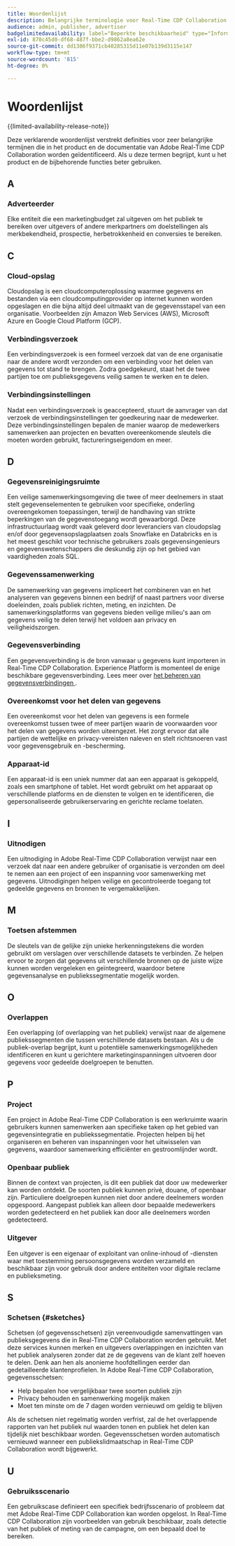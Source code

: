 ```yaml
---
title: Woordenlijst
description: Belangrijke terminologie voor Real-Time CDP Collaboration begrijpen
audience: admin, publisher, advertiser
badgelimitedavailability: label="Beperkte beschikbaarheid" type="Informative" url="https://helpx.adobe.com/legal/product-descriptions/real-time-customer-data-platform-collaboration.html newtab=true"
exl-id: 870c45d0-df68-487f-bbe2-d9862a8ea62e
source-git-commit: dd1386f9371cb40285315d11e07b139d3115e147
workflow-type: tm+mt
source-wordcount: '815'
ht-degree: 0%

---
```


# Woordenlijst

{{limited-availability-release-note}}

Deze verklarende woordenlijst verstrekt definities voor zeer belangrijke termijnen die in het product en de documentatie van Adobe Real-Time CDP Collaboration worden geïdentificeerd. Als u deze termen begrijpt, kunt u het product en de bijbehorende functies beter gebruiken.

## A

### Adverteerder

Elke entiteit die een marketingbudget zal uitgeven om het publiek te bereiken over uitgevers of andere merkpartners om doelstellingen als merkbekendheid, prospectie, herbetrokkenheid en conversies te bereiken.

## C

### Cloud-opslag

Cloudopslag is een cloudcomputeroplossing waarmee gegevens en bestanden via een cloudcomputingprovider op internet kunnen worden opgeslagen en die bijna altijd deel uitmaakt van de gegevensstapel van een organisatie. Voorbeelden zijn Amazon Web Services (AWS), Microsoft Azure en Google Cloud Platform (GCP).

### Verbindingsverzoek

Een verbindingsverzoek is een formeel verzoek dat van de ene organisatie naar de andere wordt verzonden om een verbinding voor het delen van gegevens tot stand te brengen. Zodra goedgekeurd, staat het de twee partijen toe om publieksgegevens veilig samen te werken en te delen.

### Verbindingsinstellingen

Nadat een verbindingsverzoek is geaccepteerd, stuurt de aanvrager van dat verzoek de verbindingsinstellingen ter goedkeuring naar de medewerker. Deze verbindingsinstellingen bepalen de manier waarop de medewerkers samenwerken aan projecten en bevatten overeenkomende sleutels die moeten worden gebruikt, factureringseigendom en meer.

<!--

### Crosswalk

An identity crosswalk is a tool used to connect different identifiers across datasets to enrich your audience data with additional attributes or dimensions. It creates a bridge between different data points, allowing for a more comprehensive and cohesive view of the data.

-->

## D

### Gegevensreinigingsruimte

Een veilige samenwerkingsomgeving die twee of meer deelnemers in staat stelt gegevenselementen te gebruiken voor specifieke, onderling overeengekomen toepassingen, terwijl de handhaving van strikte beperkingen van de gegevenstoegang wordt gewaarborgd. Deze infrastructuurlaag wordt vaak geleverd door leveranciers van cloudopslag en/of door gegevensopslagplaatsen zoals Snowflake en Databricks en is het meest geschikt voor technische gebruikers zoals gegevensingenieurs en gegevenswetenschappers die deskundig zijn op het gebied van vaardigheden zoals SQL.

### Gegevenssamenwerking

De samenwerking van gegevens impliceert het combineren van en het analyseren van gegevens binnen een bedrijf of naast partners voor diverse doeleinden, zoals publiek richten, meting, en inzichten. De samenwerkingsplatforms van gegevens bieden veilige milieu&#39;s aan om gegevens veilig te delen terwijl het voldoen aan privacy en veiligheidszorgen.

### Gegevensverbinding

Een gegevensverbinding is de bron vanwaar u gegevens kunt importeren in Real-Time CDP Collaboration. Experience Platform is momenteel de enige beschikbare gegevensverbinding. Lees meer over [ het beheren van gegevensverbindingen ](/help/guide/setup/manage-data-connection.md).

### Overeenkomst voor het delen van gegevens

Een overeenkomst voor het delen van gegevens is een formele overeenkomst tussen twee of meer partijen waarin de voorwaarden voor het delen van gegevens worden uiteengezet. Het zorgt ervoor dat alle partijen de wettelijke en privacy-vereisten naleven en stelt richtsnoeren vast voor gegevensgebruik en -bescherming.

### Apparaat-id

Een apparaat-id is een uniek nummer dat aan een apparaat is gekoppeld, zoals een smartphone of tablet. Het wordt gebruikt om het apparaat op verschillende platforms en de diensten te volgen en te identificeren, die gepersonaliseerde gebruikerservaring en gerichte reclame toelaten.

## I

### Uitnodigen

Een uitnodiging in Adobe Real-Time CDP Collaboration verwijst naar een verzoek dat naar een andere gebruiker of organisatie is verzonden om deel te nemen aan een project of een inspanning voor samenwerking met gegevens. Uitnodigingen helpen veilige en gecontroleerde toegang tot gedeelde gegevens en bronnen te vergemakkelijken.

<!--

## J

### Join key

In the context of identity crosswalks, a join key is a unique identifier used to match and link different identifiers across datasets, enabling the integration and unification of audience data from various sources. For example, a hashed email (HEM) can be a join key.

-->

## M

### Toetsen afstemmen

De sleutels van de gelijke zijn unieke herkenningstekens die worden gebruikt om verslagen over verschillende datasets te verbinden. Ze helpen ervoor te zorgen dat gegevens uit verschillende bronnen op de juiste wijze kunnen worden vergeleken en geïntegreerd, waardoor betere gegevensanalyse en publiekssegmentatie mogelijk worden.

## O

### Overlappen

Een overlapping (of overlapping van het publiek) verwijst naar de algemene publiekssegmenten die tussen verschillende datasets bestaan. Als u de publiek-overlap begrijpt, kunt u potentiële samenwerkingsmogelijkheden identificeren en kunt u gerichtere marketinginspanningen uitvoeren door gegevens voor gedeelde doelgroepen te benutten.

## P

### Project

Een project in Adobe Real-Time CDP Collaboration is een werkruimte waarin gebruikers kunnen samenwerken aan specifieke taken op het gebied van gegevensintegratie en publiekssegmentatie. Projecten helpen bij het organiseren en beheren van inspanningen voor het uitwisselen van gegevens, waardoor samenwerking efficiënter en gestroomlijnder wordt.

### Openbaar publiek

Binnen de context van projecten, is dit een publiek dat door uw medewerker kan worden ontdekt. De soorten publiek kunnen privé, douane, of openbaar zijn. Particuliere doelgroepen kunnen niet door andere deelnemers worden opgespoord. Aangepast publiek kan alleen door bepaalde medewerkers worden gedetecteerd en het publiek kan door alle deelnemers worden gedetecteerd.

### Uitgever

Een uitgever is een eigenaar of exploitant van online-inhoud of -diensten waar met toestemming persoonsgegevens worden verzameld en beschikbaar zijn voor gebruik door andere entiteiten voor digitale reclame en publieksmeting.

## S

### Schetsen {#sketches}

Schetsen (of gegevensschetsen) zijn vereenvoudigde samenvattingen van publieksgegevens die in Real-Time CDP Collaboration worden gebruikt. Met deze services kunnen merken en uitgevers overlappingen en inzichten van het publiek analyseren zonder dat ze de gegevens van de klant zelf hoeven te delen. Denk aan hen als anonieme hoofdtellingen eerder dan gedetailleerde klantenprofielen.
In Adobe Real-Time CDP Collaboration, gegevensschetsen:

* Help bepalen hoe vergelijkbaar twee soorten publiek zijn
* Privacy behouden en samenwerking mogelijk maken
* Moet ten minste om de 7 dagen worden vernieuwd om geldig te blijven

Als de schetsen niet regelmatig worden verfrist, zal de het overlappende rapporten van het publiek nul waarden tonen en publiek het delen kan tijdelijk niet beschikbaar worden. Gegevensschetsen worden automatisch vernieuwd wanneer een publiekslidmaatschap in Real-Time CDP Collaboration wordt bijgewerkt.

## U

### Gebruiksscenario

Een gebruikscase definieert een specifiek bedrijfsscenario of probleem dat met Adobe Real-Time CDP Collaboration kan worden opgelost. In Real-Time CDP Collaboration zijn voorbeelden van gebruik beschikbaar, zoals detectie van het publiek of meting van de campagne, om een bepaald doel te bereiken.
